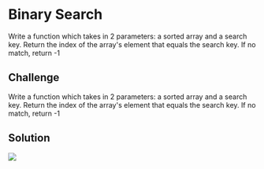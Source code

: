 # Binary Search

Write a function which takes in 2 parameters: a sorted array and a search key. Return the index of the array's element that equals the search key. If no match, return -1

## Challenge

Write a function which takes in 2 parameters: a sorted array and a search key. Return the index of the array's element that equals the search key. If no match, return -1

## Solution
![](assets/binary-search.jpg)